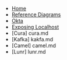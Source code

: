 * [Home](/)
* [Reference Diagrams](reference-diagram.md)
* [Okta](okta.md)
* [Exposing Localhost](exposing-localhost.md)
* [Cura] cura.md
* [Kafka] kakfa.md
* [Camel] camel.md
* [Lunr] lunr.md
